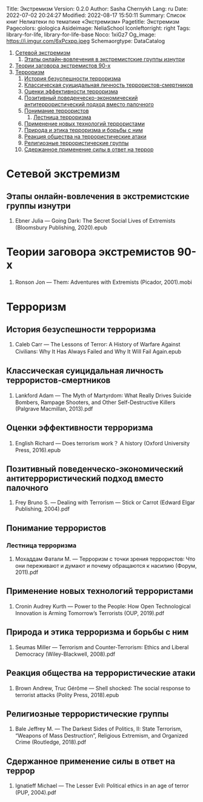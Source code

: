 Title: Экстремизм
Version: 0.2.0
Author: Sasha Chernykh
Lang: ru
Date: 2022-07-02 20:24:27
Modified: 2022-08-17 15:50:11
Summary: Список книг Нелиатеки по тематике «Экстремизм»
Pagetitle: Экстремизм
Pagecolors: giologica
Asideimage: NeliaSchool
Iconleftorright: right
Tags: library-for-life, library-for-life-base
Noco: 1xiGz7
Og_image: https://i.imgur.com/6xPcxpp.jpeg
Schemaorgtype: DataCatalog

<!-- MarkdownTOC -->

1. [Сетевой экстремизм](#Сетевой-экстремизм)
	1. [Этапы онлайн-вовлечения в экстремистские группы изнутри](#Этапы-онлайн-вовлечения-в-экстремистские-группы-изнутри)
1. [Теории заговора экстремистов 90-х](#Теории-заговора-экстремистов-90-х)
1. [Терроризм](#Терроризм)
	1. [История безуспешности терроризма](#История-безуспешности-терроризма)
	1. [Классическая суицидальная личность террористов-смертников](#Классическая-суицидальная-личность-террористов-смертников)
	1. [Оценки эффективности терроризма](#Оценки-эффективности-терроризма)
	1. [Позитивный поведенческо-экономический антитеррористический подход вместо палочного](#Позитивный-поведенческо-экономический-антитеррористический-подход-вместо-палочного)
	1. [Понимание террористов](#Понимание-террористов)
		1. [Лестница терроризма](#Лестница-терроризма)
	1. [Применение новых технологий террористами](#Применение-новых-технологий-террористами)
	1. [Природа и этика терроризма и борьбы с ним](#Природа-и-этика-терроризма-и-борьбы-с-ним)
	1. [Реакция общества на террористические атаки](#Реакция-общества-на-террористические-атаки)
	1. [Религиозные террористические группы](#Религиозные-террористические-группы)
	1. [Сдержанное применение силы в ответ на террор](#Сдержанное-применение-силы-в-ответ-на-террор)

<!-- /MarkdownTOC -->

<a id="Сетевой-экстремизм"></a>
# Сетевой экстремизм

<a id="Этапы-онлайн-вовлечения-в-экстремистские-группы-изнутри"></a>
## Этапы онлайн-вовлечения в экстремистские группы изнутри

1. Ebner Julia — Going Dark꞉ The Secret Social Lives of Extremists (Bloomsbury Publishing, 2020).epub

<a id="Теории-заговора-экстремистов-90-х"></a>
# Теории заговора экстремистов 90-х

1. Ronson Jon — Them꞉ Adventures with Extremists (Picador, 2001).mobi

<a id="Терроризм"></a>
# Терроризм

<a id="История-безуспешности-терроризма"></a>
## История безуспешности терроризма

1. Caleb Carr — The Lessons of Terror꞉ A History of Warfare Against Civilians꞉ Why It Has Always Failed and Why It Will Fail Again.epub

<a id="Классическая-суицидальная-личность-террористов-смертников"></a>
## Классическая суицидальная личность террористов-смертников

1. Lankford Adam — The Myth of Martyrdom꞉ What Really Drives Suicide Bombers, Rampage Shooters, and Other Self-Destructive Killers (Palgrave Macmillan, 2013).pdf

<a id="Оценки-эффективности-терроризма"></a>
## Оценки эффективности терроризма

1. English Richard — Does terrorism work？ A history (Oxford University Press, 2016).epub

<a id="Позитивный-поведенческо-экономический-антитеррористический-подход-вместо-палочного"></a>
## Позитивный поведенческо-экономический антитеррористический подход вместо палочного

1. Frey Bruno S. — Dealing with Terrorism — Stick or Carrot (Edward Elgar Publishing, 2004).pdf

<a id="Понимание-террористов"></a>
## Понимание террористов

<a id="Лестница-терроризма"></a>
### Лестница терроризма

1. Мохаддам Фатали М. — Терроризм с точки зрения террористов꞉ Что они переживают и думают и почему обращаются к насилию (Форум, 2011).pdf

<a id="Применение-новых-технологий-террористами"></a>
## Применение новых технологий террористами

1. Cronin Audrey Kurth — Power to the People꞉ How Open Technological Innovation is Arming Tomorrow’s Terrorists (OUP, 2019).pdf

<a id="Природа-и-этика-терроризма-и-борьбы-с-ним"></a>
## Природа и этика терроризма и борьбы с ним

1. Seumas Miller — Terrorism and Counter-Terrorism꞉ Ethics and Liberal Democracy (Wiley-Blackwell, 2008).pdf

<a id="Реакция-общества-на-террористические-атаки"></a>
## Реакция общества на террористические атаки

1. Brown Andrew, Truc Gérôme — Shell shocked꞉ The social response to terrorist attacks (Polity Press, 2018).epub

<a id="Религиозные-террористические-группы"></a>
## Религиозные террористические группы

1. Bale Jeffrey M. — The Darkest Sides of Politics, II꞉ State Terrorism, “Weapons of Mass Destruction”, Religious Extremism, and Organized Crime (Routledge, 2018).pdf

<a id="Сдержанное-применение-силы-в-ответ-на-террор"></a>
## Сдержанное применение силы в ответ на террор

1. Ignatieff Michael — The Lesser Evil꞉ Political ethics in an age of terror (PUP, 2004).pdf
